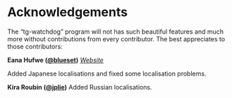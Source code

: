 # Acknowledgements

The “tg-watchdog” program will not has such beautiful features and much more without contributions from every contributor. The best appreciates to those contributors:

**Eana Hufwe ([@blueset](https://github.com/blueset))**
*[Website](https://1a23.com/)*

Added Japanese localisations and fixed some localisation problems.

**Kira Roubin ([@jplie](https://github.com/jplie))**
Added Russian localisations.